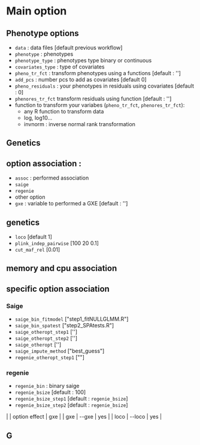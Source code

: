
# Main option
## Phenotype options
* `data` : data files [default previous workflow]
* `phenotype` : phenotypes
* `phenotype_type` : phenotypes type binary or continuous
* `covariates_type` :  type of covariates
* `pheno_tr_fct` : transform phenotypes using a functions [default : '']
* `add_pcs` : number pcs to add as covariates [default 0]
* `pheno_residuals` : your phenotypes in residuals using covariates [default : 0]
* `phenores_tr_fct` transform residuals using function [default : '']
 * function to transform your variabes (`pheno_tr_fct`, `phenores_tr_fct`):
   * any R function to transform data
   * log, log10... 
   * invnorm  : inverse normal rank transformation
## Genetics

## option association :
* `assoc` : performed association 
 * `saige`
 * `regenie`
* other option
 * `gxe` : variable to performed a GXE [default : '']

## genetics  
* `loco` [default 1]
* `plink_indep_pairwise` [100 20 0.1]
* `cut_maf_rel` [0.01]

## memory and cpu association

## specific option association
### Saige
* `saige_bin_fitmodel` ["step1_fitNULLGLMM.R"]
* `saige_bin_spatest` ["step2_SPAtests.R"]
* `saige_otheropt_step1` ['']
* `saige_otheropt_step2` ['']
* `saige_otheropt`  ['']
* `saige_impute_method` ["best_guess"]
* `regenie_otheropt_step1` [""]

### regenie
* `regenie_bin` : binary saige
* `regenie_bsize` [default : 100]
* `regenie_bsize_step1` [default : `regenie_bsize`]
* `regenie_bsize_step2` [default : `regenie_bsize`]


| | option effect | gxe |
| gxe  | --gxe |  yes | 
| loco | --loco |  yes  |

## G 

